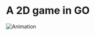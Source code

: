 # A 2D game in GO

![Animation](https://user-images.githubusercontent.com/4931622/156737168-df6480bb-0828-42d9-9d1b-38a67e48e3aa.png)

